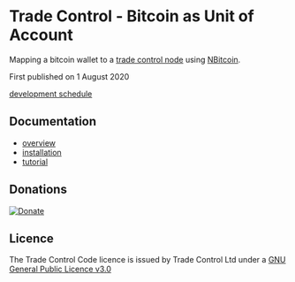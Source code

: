 # Trade Control - Bitcoin as Unit of Account

Mapping a bitcoin wallet to a [trade control node](https://github.com/tradecontrol/sqlnode) using [NBitcoin](https://github.com/metacoSA/NBitcoin).

First published on 1 August 2020

[development schedule](changelog.md)

## Documentation

- [overview](https://tradecontrol.github.io/tutorials/bitcoin_overview)
- [installation](https://tradecontrol.github.io/tutorials/installing-bitcoin)
- [tutorial](https://tradecontrol.github.io/tutorials/bitcoin)

## Donations

[![Donate](https://www.paypalobjects.com/en_US/i/btn/btn_donate_SM.gif)](https://www.paypal.com/cgi-bin/webscr?cmd=_s-xclick&hosted_button_id=C55YGUTBJ4N36)

## Licence

The Trade Control Code licence is issued by Trade Control Ltd under a [GNU General Public Licence v3.0](https://www.gnu.org/licenses/gpl-3.0.en.html) 




